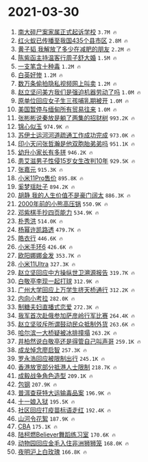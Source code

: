 # 2021-03-30

1. [南大碎尸案家属正式起诉学校](https://s.weibo.com/weibo?q=%23%E5%8D%97%E5%A4%A7%E7%A2%8E%E5%B0%B8%E6%A1%88%E5%AE%B6%E5%B1%9E%E6%AD%A3%E5%BC%8F%E8%B5%B7%E8%AF%89%E5%AD%A6%E6%A0%A1%23&Refer=top) `3.7M 🔥`
1. [红火蚁已传播至我国435个县市区](https://s.weibo.com/weibo?q=%23%E7%BA%A2%E7%81%AB%E8%9A%81%E5%B7%B2%E4%BC%A0%E6%92%AD%E8%87%B3%E6%88%91%E5%9B%BD435%E4%B8%AA%E5%8E%BF%E5%B8%82%E5%8C%BA%23&Refer=top) `2.8M 🔥`
1. [黄子韬 我解放了多少在减肥的朋友](https://s.weibo.com/weibo?q=%E9%BB%84%E5%AD%90%E9%9F%AC%20%E6%88%91%E8%A7%A3%E6%94%BE%E4%BA%86%E5%A4%9A%E5%B0%91%E5%9C%A8%E5%87%8F%E8%82%A5%E7%9A%84%E6%9C%8B%E5%8F%8B&Refer=top) `2.2M 🔥`
1. [陈紫函主持温客行周子舒大婚](https://s.weibo.com/weibo?q=%23%E9%99%88%E7%B4%AB%E5%87%BD%E4%B8%BB%E6%8C%81%E6%B8%A9%E5%AE%A2%E8%A1%8C%E5%91%A8%E5%AD%90%E8%88%92%E5%A4%A7%E5%A9%9A%23&Refer=top) `1.5M 🔥`
1. [一支笔含十种毒](https://s.weibo.com/weibo?q=%23%E4%B8%80%E6%94%AF%E7%AC%94%E5%90%AB%E5%8D%81%E7%A7%8D%E6%AF%92%23&Refer=top) `1.2M 🔥`
1. [白英好惨](https://s.weibo.com/weibo?q=%23%E7%99%BD%E8%8B%B1%E5%A5%BD%E6%83%A8%23&Refer=top) `1.2M 🔥`
1. [数万条偷拍隐私视频网上叫卖](https://s.weibo.com/weibo?q=%E6%95%B0%E4%B8%87%E6%9D%A1%E5%81%B7%E6%8B%8D%E9%9A%90%E7%A7%81%E8%A7%86%E9%A2%91%E7%BD%91%E4%B8%8A%E5%8F%AB%E5%8D%96&Refer=top) `1.2M 🔥`
1. [赵立坚问美方我们是强迫机器劳动了吗](https://s.weibo.com/weibo?q=%23%E8%B5%B5%E7%AB%8B%E5%9D%9A%E9%97%AE%E7%BE%8E%E6%96%B9%E6%88%91%E4%BB%AC%E6%98%AF%E5%BC%BA%E8%BF%AB%E6%9C%BA%E5%99%A8%E5%8A%B3%E5%8A%A8%E4%BA%86%E5%90%97%23&Refer=top) `1.0M 🔥`
1. [原单位回应女子生三孩哺乳期被开](https://s.weibo.com/weibo?q=%E5%8E%9F%E5%8D%95%E4%BD%8D%E5%9B%9E%E5%BA%94%E5%A5%B3%E5%AD%90%E7%94%9F%E4%B8%89%E5%AD%A9%E5%93%BA%E4%B9%B3%E6%9C%9F%E8%A2%AB%E5%BC%80&Refer=top) `1.0M 🔥`
1. [美国暂停与缅甸所有贸易往来](https://s.weibo.com/weibo?q=%23%E7%BE%8E%E5%9B%BD%E6%9A%82%E5%81%9C%E4%B8%8E%E7%BC%85%E7%94%B8%E6%89%80%E6%9C%89%E8%B4%B8%E6%98%93%E5%BE%80%E6%9D%A5%23&Refer=top) `1.0M 🔥`
1. [张彬彬说秦放是躺了两集的招财树](https://s.weibo.com/weibo?q=%23%E5%BC%A0%E5%BD%AC%E5%BD%AC%E8%AF%B4%E7%A7%A6%E6%94%BE%E6%98%AF%E8%BA%BA%E4%BA%86%E4%B8%A4%E9%9B%86%E7%9A%84%E6%8B%9B%E8%B4%A2%E6%A0%91%23&Refer=top) `993.2K 🔥`
1. [锦心似玉](https://s.weibo.com/weibo?q=%E9%94%A6%E5%BF%83%E4%BC%BC%E7%8E%89&Refer=top) `974.9K 🔥`
1. [苏伊士运河河道疏通工作成功完成](https://s.weibo.com/weibo?q=%23%E8%8B%8F%E4%BC%8A%E5%A3%AB%E8%BF%90%E6%B2%B3%E6%B2%B3%E9%81%93%E7%96%8F%E9%80%9A%E5%B7%A5%E4%BD%9C%E6%88%90%E5%8A%9F%E5%AE%8C%E6%88%90%23&Refer=top) `973.0K 🔥`
1. [印小天问张哲瀚是他双胞胎弟弟吗](https://s.weibo.com/weibo?q=%23%E5%8D%B0%E5%B0%8F%E5%A4%A9%E9%97%AE%E5%BC%A0%E5%93%B2%E7%80%9A%E6%98%AF%E4%BB%96%E5%8F%8C%E8%83%9E%E8%83%8E%E5%BC%9F%E5%BC%9F%E5%90%97%23&Refer=top) `951.1K 🔥`
1. [幼升小家长有多拼](https://s.weibo.com/weibo?q=%23%E5%B9%BC%E5%8D%87%E5%B0%8F%E5%AE%B6%E9%95%BF%E6%9C%89%E5%A4%9A%E6%8B%BC%23&Refer=top) `946.2K 🔥`
1. [患艾滋男子性侵15岁女生改判10年](https://s.weibo.com/weibo?q=%23%E6%82%A3%E8%89%BE%E6%BB%8B%E7%94%B7%E5%AD%90%E6%80%A7%E4%BE%B515%E5%B2%81%E5%A5%B3%E7%94%9F%E6%94%B9%E5%88%A410%E5%B9%B4%23&Refer=top) `929.5K 🔥`
1. [张嘉元](https://s.weibo.com/weibo?q=%E5%BC%A0%E5%98%89%E5%85%83&Refer=top) `915.3K 🔥`
1. [小米11Pro售价](https://s.weibo.com/weibo?q=%E5%B0%8F%E7%B1%B311Pro%E5%94%AE%E4%BB%B7&Refer=top) `895.8K 🔥`
1. [奚梦瑶肚子](https://s.weibo.com/weibo?q=%E5%A5%9A%E6%A2%A6%E7%91%B6%E8%82%9A%E5%AD%90&Refer=top) `894.2K 🔥`
1. [胡静 我的人生价值不是豪门阔太](https://s.weibo.com/weibo?q=%E8%83%A1%E9%9D%99%20%E6%88%91%E7%9A%84%E4%BA%BA%E7%94%9F%E4%BB%B7%E5%80%BC%E4%B8%8D%E6%98%AF%E8%B1%AA%E9%97%A8%E9%98%94%E5%A4%AA&Refer=top) `886.3K 🔥`
1. [2000年前的小熊高压锅](https://s.weibo.com/weibo?q=%232000%E5%B9%B4%E5%89%8D%E7%9A%84%E5%B0%8F%E7%86%8A%E9%AB%98%E5%8E%8B%E9%94%85%23&Refer=top) `550.9K 🔥`
1. [邓紫棋手抄四页能力](https://s.weibo.com/weibo?q=%23%E9%82%93%E7%B4%AB%E6%A3%8B%E6%89%8B%E6%8A%84%E5%9B%9B%E9%A1%B5%E8%83%BD%E5%8A%9B%23&Refer=top) `534.9K 🔥`
1. [朴秀洪](https://s.weibo.com/weibo?q=%E6%9C%B4%E7%A7%80%E6%B4%AA&Refer=top) `514.0K 🔥`
1. [杨幂许凯路透](https://s.weibo.com/weibo?q=%23%E6%9D%A8%E5%B9%82%E8%AE%B8%E5%87%AF%E8%B7%AF%E9%80%8F%23&Refer=top) `479.7K 🔥`
1. [皓衣行](https://s.weibo.com/weibo?q=%E7%9A%93%E8%A1%A3%E8%A1%8C&Refer=top) `446.6K 🔥`
1. [小米手环6](https://s.weibo.com/weibo?q=%E5%B0%8F%E7%B1%B3%E6%89%8B%E7%8E%AF6&Refer=top) `426.6K 🔥`
1. [欧阳娜娜金发](https://s.weibo.com/weibo?q=%E6%AC%A7%E9%98%B3%E5%A8%9C%E5%A8%9C%E9%87%91%E5%8F%91&Refer=top) `353.7K 🔥`
1. [小米11Ultra](https://s.weibo.com/weibo?q=%E5%B0%8F%E7%B1%B311Ultra&Refer=top) `327.3K 🔥`
1. [赵立坚回应中方操纵世卫溯源报告](https://s.weibo.com/weibo?q=%23%E8%B5%B5%E7%AB%8B%E5%9D%9A%E5%9B%9E%E5%BA%94%E4%B8%AD%E6%96%B9%E6%93%8D%E7%BA%B5%E4%B8%96%E5%8D%AB%E6%BA%AF%E6%BA%90%E6%8A%A5%E5%91%8A%23&Refer=top) `319.7K 🔥`
1. [白敬亭李现一起打球](https://s.weibo.com/weibo?q=%23%E7%99%BD%E6%95%AC%E4%BA%AD%E6%9D%8E%E7%8E%B0%E4%B8%80%E8%B5%B7%E6%89%93%E7%90%83%23&Refer=top) `312.9K 🔥`
1. [广州大学回应上万学生挤天桥通行](https://s.weibo.com/weibo?q=%23%E5%B9%BF%E5%B7%9E%E5%A4%A7%E5%AD%A6%E5%9B%9E%E5%BA%94%E4%B8%8A%E4%B8%87%E5%AD%A6%E7%94%9F%E6%8C%A4%E5%A4%A9%E6%A1%A5%E9%80%9A%E8%A1%8C%23&Refer=top) `312.2K 🔥`
1. [内向小考拉](https://s.weibo.com/weibo?q=%23%E5%86%85%E5%90%91%E5%B0%8F%E8%80%83%E6%8B%89%23&Refer=top) `282.0K 🔥`
1. [制糖夫妇直播式恋爱](https://s.weibo.com/weibo?q=%23%E5%88%B6%E7%B3%96%E5%A4%AB%E5%A6%87%E7%9B%B4%E6%92%AD%E5%BC%8F%E6%81%8B%E7%88%B1%23&Refer=top) `272.3K 🔥`
1. [我军首次赴俄参加萨彦岭行军比赛](https://s.weibo.com/weibo?q=%E6%88%91%E5%86%9B%E9%A6%96%E6%AC%A1%E8%B5%B4%E4%BF%84%E5%8F%82%E5%8A%A0%E8%90%A8%E5%BD%A6%E5%B2%AD%E8%A1%8C%E5%86%9B%E6%AF%94%E8%B5%9B&Refer=top) `264.4K 🔥`
1. [赵立坚驳斥所谓鼓动民众抵制外货](https://s.weibo.com/weibo?q=%23%E8%B5%B5%E7%AB%8B%E5%9D%9A%E9%A9%B3%E6%96%A5%E6%89%80%E8%B0%93%E9%BC%93%E5%8A%A8%E6%B0%91%E4%BC%97%E6%8A%B5%E5%88%B6%E5%A4%96%E8%B4%A7%23&Refer=top) `263.6K 🔥`
1. [哈尔滨一大桥疑被冰排撞塌](https://s.weibo.com/weibo?q=%E5%93%88%E5%B0%94%E6%BB%A8%E4%B8%80%E5%A4%A7%E6%A1%A5%E7%96%91%E8%A2%AB%E5%86%B0%E6%8E%92%E6%92%9E%E5%A1%8C&Refer=top) `263.2K 🔥`
1. [井柏然说白敬亭还是得管自己叫声哥](https://s.weibo.com/weibo?q=%23%E4%BA%95%E6%9F%8F%E7%84%B6%E8%AF%B4%E7%99%BD%E6%95%AC%E4%BA%AD%E8%BF%98%E6%98%AF%E5%BE%97%E7%AE%A1%E8%87%AA%E5%B7%B1%E5%8F%AB%E5%A3%B0%E5%93%A5%23&Refer=top) `259.1K 🔥`
1. [成龙悼念廖启智](https://s.weibo.com/weibo?q=%23%E6%88%90%E9%BE%99%E6%82%BC%E5%BF%B5%E5%BB%96%E5%90%AF%E6%99%BA%23&Refer=top) `257.3K 🔥`
1. [罗永浩回应被限制出行](https://s.weibo.com/weibo?q=%E7%BD%97%E6%B0%B8%E6%B5%A9%E5%9B%9E%E5%BA%94%E8%A2%AB%E9%99%90%E5%88%B6%E5%87%BA%E8%A1%8C&Refer=top) `245.1K 🔥`
1. [香港放宽部分抵港人士限制](https://s.weibo.com/weibo?q=%23%E9%A6%99%E6%B8%AF%E6%94%BE%E5%AE%BD%E9%83%A8%E5%88%86%E6%8A%B5%E6%B8%AF%E4%BA%BA%E5%A3%AB%E9%99%90%E5%88%B6%23&Refer=top) `218.7K 🔥`
1. [成毅战争角色造型](https://s.weibo.com/weibo?q=%23%E6%88%90%E6%AF%85%E6%88%98%E4%BA%89%E8%A7%92%E8%89%B2%E9%80%A0%E5%9E%8B%23&Refer=top) `209.1K 🔥`
1. [包钢](https://s.weibo.com/weibo?q=%E5%8C%85%E9%92%A2&Refer=top) `207.9K 🔥`
1. [普洱查获特大运输毒品案](https://s.weibo.com/weibo?q=%23%E6%99%AE%E6%B4%B1%E6%9F%A5%E8%8E%B7%E7%89%B9%E5%A4%A7%E8%BF%90%E8%BE%93%E6%AF%92%E5%93%81%E6%A1%88%23&Refer=top) `196.9K 🔥`
1. [十一娘入狱](https://s.weibo.com/weibo?q=%E5%8D%81%E4%B8%80%E5%A8%98%E5%85%A5%E7%8B%B1&Refer=top) `195.5K 🔥`
1. [社区回应打疫苗标语走红](https://s.weibo.com/weibo?q=%E7%A4%BE%E5%8C%BA%E5%9B%9E%E5%BA%94%E6%89%93%E7%96%AB%E8%8B%97%E6%A0%87%E8%AF%AD%E8%B5%B0%E7%BA%A2&Refer=top) `192.4K 🔥`
1. [山河令花絮](https://s.weibo.com/weibo?q=%23%E5%B1%B1%E6%B2%B3%E4%BB%A4%E8%8A%B1%E7%B5%AE%23&Refer=top) `187.9K 🔥`
1. [CBA](https://s.weibo.com/weibo?q=CBA&Refer=top) `175.1K 🔥`
1. [陆柯燃Believer舞蹈练习室](https://s.weibo.com/weibo?q=%23%E9%99%86%E6%9F%AF%E7%87%83Believer%E8%88%9E%E8%B9%88%E7%BB%83%E4%B9%A0%E5%AE%A4%23&Refer=top) `170.6K 🔥`
1. [动物园回应金毛入住非洲狮狮笼](https://s.weibo.com/weibo?q=%23%E5%8A%A8%E7%89%A9%E5%9B%AD%E5%9B%9E%E5%BA%94%E9%87%91%E6%AF%9B%E5%85%A5%E4%BD%8F%E9%9D%9E%E6%B4%B2%E7%8B%AE%E7%8B%AE%E7%AC%BC%23&Refer=top) `168.0K 🔥`
1. [夜明沪上白玫瑰](https://s.weibo.com/weibo?q=%23%E5%A4%9C%E6%98%8E%E6%B2%AA%E4%B8%8A%E7%99%BD%E7%8E%AB%E7%91%B0%23&Refer=top) `166.8K 🔥`
